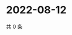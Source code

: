 # 2022-08-12

共 0 条

<!-- BEGIN WEIBO -->
<!-- 最后更新时间 Fri Aug 12 2022 21:31:49 GMT+0800 (China Standard Time) -->

<!-- END WEIBO -->
